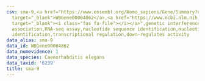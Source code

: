 ```yaml
---
csv: sma-9,<a href="https://www.ensembl.org/Homo_sapiens/Gene/Summary?db=core;g=WBGene00004862"
  target="_blank">WBGene00004862</a>,<a href="https://www.ncbi.nlm.nih.gov/pubmed/27496166"
  target="_blank"><i class="fas fa-file"></i></a>",genetic interference,functional
  association,RNA-seq assay,nucleotide sequence identification,nucleotide sequence
  identification,transcriptional regulation,down-regulates activity
data_alias: sma-9
data_id: WBGene00004862
data_numevidence: 1
data_species: Caenorhabditis elegans
data_taxid: '6239'
title: sma-9
---
```

